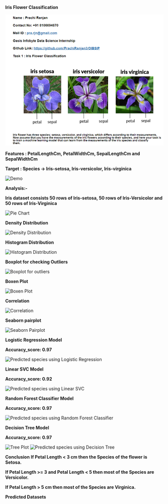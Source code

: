 **Iris Flower Classification**

![image](https://github.com/PrachiRanjan3/OIBSIP/blob/main/Iris%20Flower%20Classification/Task%201.png)

**Features : PetalLengthCm, PetalWidthCm, SepalLengthCm and SepalWidthCm**

**Target : Species -> Iris-setosa, Iris-versicolor, Iris-virginica**

![Demo](https://github.com/PrachiRanjan3/OIBSIP/assets/103803568/2531b661-7b79-4944-874c-b804e5033516)

**Analysis:-**

**Iris dataset consists 50 rows of Iris-setosa, 50 rows of Iris-Versicolor and 50 rows of Iris-Virginica**

![Pie Chart](https://github.com/PrachiRanjan3/OIBSIP/assets/103803568/0aa90633-6017-4461-9a7b-0c80dc4156ab)

**Density Distribution**

![Density Distribution](https://github.com/PrachiRanjan3/OIBSIP/assets/103803568/a407cc3e-a8b3-4929-9f57-434eeddf269a)

**Histogram Distribution**

![Histogram Distribution](https://github.com/PrachiRanjan3/OIBSIP/assets/103803568/38e1cfaa-3c8d-4360-a8e1-fe37ecdb07fe)

**Boxplot for checking Outliers**

![Boxplot for outliers](https://github.com/PrachiRanjan3/OIBSIP/assets/103803568/c2528edf-db3b-44cf-b91e-e2108b99625d)

**Boxen Plot**

![Boxen Plot](https://github.com/PrachiRanjan3/OIBSIP/assets/103803568/27f6f2fb-cbfc-4aaf-989f-099ba3439df8)

**Correlation**

![Correlation](https://github.com/PrachiRanjan3/OIBSIP/assets/103803568/dfa4a4f9-e4b8-450a-a681-3bcf4ed7fec7)

**Seaborn pairplot**

![Seaborn Pairplot](https://github.com/PrachiRanjan3/OIBSIP/assets/103803568/7e54b06c-ba11-4c65-8d6f-8eecf02ba12f)

**Logistic Regression Model**

**Accuracy_score: 0.97**

![Predicted species using Logistic Regression](https://github.com/PrachiRanjan3/OIBSIP/assets/103803568/c16d38fd-f1d3-4d48-850f-b24f579200f3)

**Linear SVC Model**

**Accuracy_score: 0.92**

![Predicted species using Linear SVC](https://github.com/PrachiRanjan3/OIBSIP/assets/103803568/4d4c7239-40b7-4235-9c88-c2d448ee3439)

**Random Forest Classifier Model**

**Accuracy_score: 0.97**

![Predicted species using Random Forest Classifier](https://github.com/PrachiRanjan3/OIBSIP/assets/103803568/932ed70a-ba55-4f74-8803-f82e8a0a6446)

**Decision Tree Model**

**Accuracy_score: 0.97**

![Tree Plot](https://github.com/PrachiRanjan3/OIBSIP/assets/103803568/223fa61c-70ff-4d9a-a7d1-85e1f5b69f6e)
![Predicted species using Decision Tree](https://github.com/PrachiRanjan3/OIBSIP/assets/103803568/ddaa64f3-ab92-4c17-bcf8-03500a164dfb)

**Conclusion**
**If Petal Length < 3 cm then the Species of the flower is Setosa.**

**If Petal Length >= 3 and Petal Length < 5 then most of the Species are Versicolor.**

**If Petal Length > 5 cm then most of the Species are Virginica.**

**Predicted Datasets**
